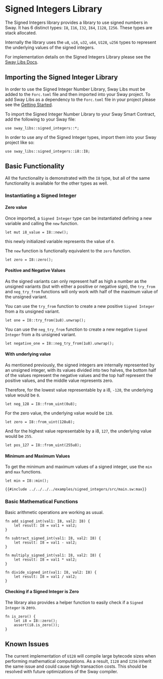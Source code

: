 # Signed Integers Library

The Signed Integers library provides a library to use signed numbers in Sway. It has 6 distinct types: `I8`, `I16`, `I32`, `I64`, `I128`, `I256`. These types are stack allocated.

Internally the library uses the `u8`, `u16`, `u32`, `u64`, `U128`, `u256` types to represent the underlying values of the signed integers.

For implementation details on the Signed Integers Library please see the [Sway Libs Docs](https://fuellabs.github.io/sway-libs/master/sway_libs/signed_integers/index.html).

## Importing the Signed Integer Library

In order to use the Signed Integer Number Library, Sway Libs must be added to the `Forc.toml` file and then imported into your Sway project. To add Sway Libs as a dependency to the `Forc.toml` file in your project please see the [Getting Started](../getting_started/index.md).

To import the Signed Integer Number Library to your Sway Smart Contract, add the following to your Sway file:

```sway
use sway_libs::signed_integers::*;
```

In order to use any of the Signed Integer types, import them into your Sway project like so:

```sway
use sway_libs::signed_integers::i8::I8;
```

## Basic Functionality

All the functionality is demonstrated with the `I8` type, but all of the same functionality is available for the other types as well.

### Instantiating a Signed Integer

#### Zero value

Once imported, a `Signed Integer` type can be instantiated defining a new variable and calling the `new` function.

```sway
let mut i8_value = I8::new();
```

this newly initialized variable represents the value of `0`.

The `new` function is functionally equivalent to the `zero` function.

```sway
let zero = I8::zero();
```

#### Positive and Negative Values

As the signed variants can only represent half as high a number as the unsigned variants (but with either a positive or negative sign), the `try_from` and `neg_try_from` functions will only work with half of the maximum value of the unsigned variant.

You can use the `try_from` function to create a new positive `Signed Integer` from a its unsigned variant.

```sway
let one = I8::try_from(1u8).unwrap();
```

You can use the `neg_try_from` function to create a new negative `Signed Integer` from a its unsigned variant.

```sway
let negative_one = I8::neg_try_from(1u8).unwrap();
```

#### With underlying value

As mentioned previously, the signed integers are internally represented by an unsigned integer, with its values divided into two halves, the bottom half of the values represent the negative values and the top half represent the positive values, and the middle value represents zero.

Therefore, for the lowest value representable by a i8, `-128`, the underlying value would be `0`.

```sway
let neg_128 = I8::from_uint(0u8);
```

For the zero value, the underlying value would be `128`.

```sway
let zero = I8::from_uint(128u8);
```

And for the highest value representable by a i8, `127`, the underlying value would be `255`.

```sway
let pos_127 = I8::from_uint(255u8);
```

#### Minimum and Maximum Values

To get the minimum and maximum values of a signed integer, use the `min` and `max` functions.

```sway
let min = I8::min();
```

```sway
{{#include ../../../../examples/signed_integers/src/main.sw:max}}
```

### Basic Mathematical Functions

Basic arithmetic operations are working as usual.

```sway
fn add_signed_int(val1: I8, val2: I8) {
    let result: I8 = val1 + val2;
}

fn subtract_signed_int(val1: I8, val2: I8) {
    let result: I8 = val1 - val2;
}

fn multiply_signed_int(val1: I8, val2: I8) {
    let result: I8 = val1 * val2;
}

fn divide_signed_int(val1: I8, val2: I8) {
    let result: I8 = val1 / val2;
}
```

#### Checking if a Signed Integer is Zero

The library also provides a helper function to easily check if a `Signed Integer` is zero.

```sway
fn is_zero() {
    let i8 = I8::zero();
    assert(i8.is_zero());
}
```

## Known Issues

The current implementation of `U128` will compile large bytecode sizes when performing mathematical computations. As a result, `I128` and `I256` inherit the same issue and could cause high transaction costs. This should be resolved with future optimizations of the Sway compiler.
